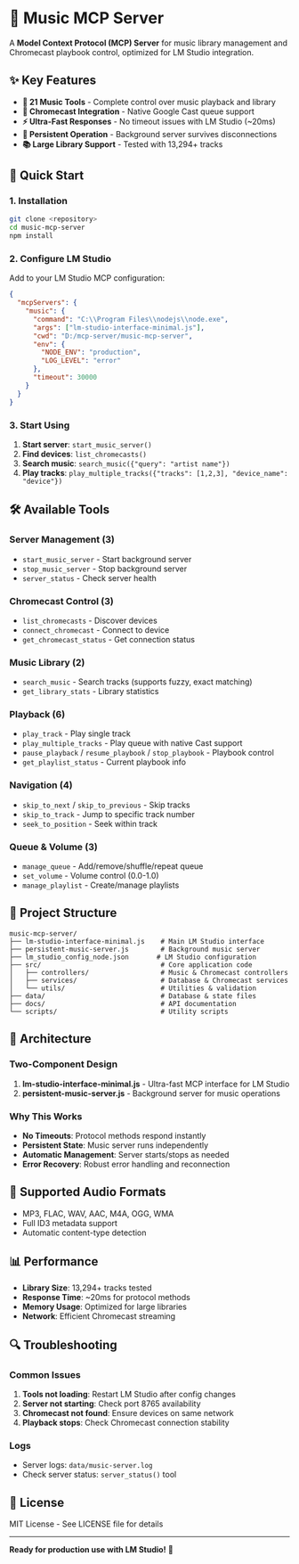 # 🎵 Music MCP Server

A **Model Context Protocol (MCP) Server** for music library management and Chromecast playbook control, optimized for LM Studio integration.

## ✨ Key Features

- **🎯 21 Music Tools** - Complete control over music playback and library
- **📡 Chromecast Integration** - Native Google Cast queue support  
- **⚡ Ultra-Fast Responses** - No timeout issues with LM Studio (~20ms)
- **🔄 Persistent Operation** - Background server survives disconnections
- **📚 Large Library Support** - Tested with 13,294+ tracks

## 🚀 Quick Start

### 1. Installation
```bash
git clone <repository>
cd music-mcp-server
npm install
```

### 2. Configure LM Studio
Add to your LM Studio MCP configuration:
```json
{
  "mcpServers": {
    "music": {
      "command": "C:\\Program Files\\nodejs\\node.exe",
      "args": ["lm-studio-interface-minimal.js"],
      "cwd": "D:/mcp-server/music-mcp-server",
      "env": {
        "NODE_ENV": "production",
        "LOG_LEVEL": "error"
      },
      "timeout": 30000
    }
  }
}
```

### 3. Start Using
1. **Start server**: `start_music_server()`
2. **Find devices**: `list_chromecasts()`  
3. **Search music**: `search_music({"query": "artist name"})`
4. **Play tracks**: `play_multiple_tracks({"tracks": [1,2,3], "device_name": "device"})`

## 🛠️ Available Tools

### Server Management (3)
- `start_music_server` - Start background server
- `stop_music_server` - Stop background server  
- `server_status` - Check server health

### Chromecast Control (3)
- `list_chromecasts` - Discover devices
- `connect_chromecast` - Connect to device
- `get_chromecast_status` - Get connection status

### Music Library (2)
- `search_music` - Search tracks (supports fuzzy, exact matching)
- `get_library_stats` - Library statistics

### Playback (6)
- `play_track` - Play single track
- `play_multiple_tracks` - Play queue with native Cast support
- `pause_playback` / `resume_playbook` / `stop_playbook` - Playbook control
- `get_playlist_status` - Current playbook info

### Navigation (4)
- `skip_to_next` / `skip_to_previous` - Skip tracks
- `skip_to_track` - Jump to specific track number
- `seek_to_position` - Seek within track

### Queue & Volume (3)
- `manage_queue` - Add/remove/shuffle/repeat queue
- `set_volume` - Volume control (0.0-1.0)
- `manage_playlist` - Create/manage playlists

## 📁 Project Structure

```
music-mcp-server/
├── lm-studio-interface-minimal.js    # Main LM Studio interface
├── persistent-music-server.js        # Background music server
├── lm_studio_config_node.json       # LM Studio configuration
├── src/                              # Core application code
│   ├── controllers/                  # Music & Chromecast controllers
│   ├── services/                     # Database & Chromecast services
│   └── utils/                        # Utilities & validation
├── data/                             # Database & state files
├── docs/                             # API documentation
└── scripts/                          # Utility scripts
```

## 🔧 Architecture

### Two-Component Design
1. **lm-studio-interface-minimal.js** - Ultra-fast MCP interface for LM Studio
2. **persistent-music-server.js** - Background server for music operations

### Why This Works
- **No Timeouts**: Protocol methods respond instantly
- **Persistent State**: Music server runs independently  
- **Automatic Management**: Server starts/stops as needed
- **Error Recovery**: Robust error handling and reconnection

## 🎵 Supported Audio Formats

- MP3, FLAC, WAV, AAC, M4A, OGG, WMA
- Full ID3 metadata support
- Automatic content-type detection

## 📊 Performance

- **Library Size**: 13,294+ tracks tested
- **Response Time**: ~20ms for protocol methods
- **Memory Usage**: Optimized for large libraries
- **Network**: Efficient Chromecast streaming

## 🔍 Troubleshooting

### Common Issues
1. **Tools not loading**: Restart LM Studio after config changes
2. **Server not starting**: Check port 8765 availability
3. **Chromecast not found**: Ensure devices on same network
4. **Playback stops**: Check Chromecast connection stability

### Logs
- Server logs: `data/music-server.log`
- Check server status: `server_status()` tool

## 📄 License

MIT License - See LICENSE file for details

---

**Ready for production use with LM Studio!** 🎵
